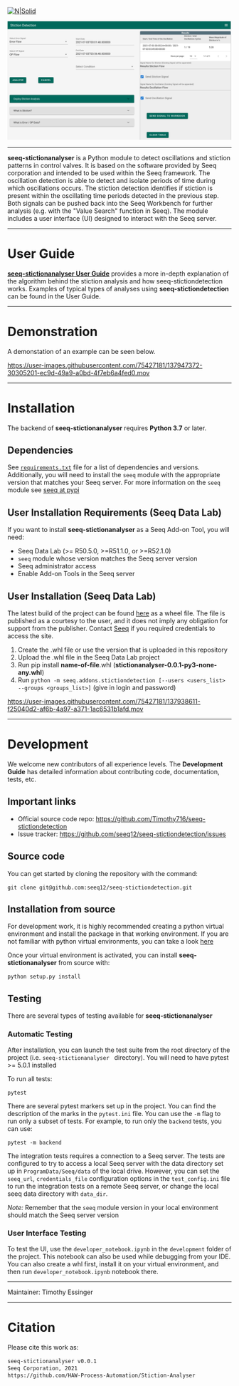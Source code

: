 [![N|Solid](https://www.seeq.com/sites/default/files/seeq-logo-navbar-small.png)](https://www.seeq.com)

[![N|Scheme](StictionDetectionExample.png)](https://www.seeq.com)

----

**seeq-stictionanalyser** is a Python module to detect oscillations and stiction patterns in control valves. It is based on the software provided by Seeq corporation and intended to be used within the Seeq framework. The oscillation detection is able to detect and isolate periods of time during which oscillations occurs. The stiction detection identifies if stiction is present within the oscillating time periods detected in the previous step. Both signals can be pushed back into the Seeq Workbench for further analysis (e.g. with the "Value Search" function in Seeq). The module includes a user interface (UI) designed to interact with the Seeq server.

----

# User Guide

[**seeq-stictionanalyser User Guide**](https://github.com/HAW-Process-Automation/Stiction-Analyser/blob/main/DocumentationStictionAnalyser.md)
provides a more in-depth explanation of the algorithm behind the stiction analysis and how seeq-stictiondetection works. Examples of typical types
of analyses using **seeq-stictiondetection** can be found in the User Guide.

----

# Demonstration

A demonstation of an example can be seen below.

https://user-images.githubusercontent.com/75427181/137947372-30305201-ec9d-49a9-a0bd-4f7eb6a4fed0.mov

----
# Installation

The backend of **seeq-stictionanalyser** requires **Python 3.7** or later.

## Dependencies

See [`requirements.txt`](/requirements.txt) file for a list of
dependencies and versions. Additionally, you will need to install the `seeq` module with the appropriate version that
matches your Seeq server. For more information on the `seeq` module see [seeq at pypi](https://pypi.org/project/seeq/)

## User Installation Requirements (Seeq Data Lab)

If you want to install **seeq-stictionanalyser** as a Seeq Add-on Tool, you will need:

- Seeq Data Lab (>= R50.5.0, >=R51.1.0, or >=R52.1.0)
- `seeq` module whose version matches the Seeq server version
- Seeq administrator access
- Enable Add-on Tools in the Seeq server

## User Installation (Seeq Data Lab)

The latest build of the project can be found [here](https://pypi.seeq.com/) as a wheel file. The file is published as a
courtesy to the user, and it does not imply any obligation for support from the publisher. Contact
[Seeq](mailto:applied.research@seeq.com?subject=[seeq-stictiondetection]%20General%20Question) if you required credentials to
access the site.

1. Create the .whl file or use the version that is uploaded in this repository
2. Upload the .whl file in the Seeq Data Lab project
3. Run pip install **name-of-file**.whl (**stictionanalyser-0.0.1-py3-none-any.whl**)
4. Run `python -m seeq.addons.stictiondetection [--users <users_list> --groups <groups_list>]` (give in login and password)

https://user-images.githubusercontent.com/75427181/137938611-f25040d2-af6b-4a97-a371-1ac6531b1afd.mov

----



# Development

We welcome new contributors of all experience levels. The **Development Guide** has detailed information about
contributing code, documentation, tests, etc.

## Important links

* Official source code repo: https://github.com/Timothy716/seeq-stictiondetection
* Issue tracker: https://github.com/seeq12/seeq-stictiondetection/issues

## Source code

You can get started by cloning the repository with the command:

```shell
git clone git@github.com:seeq12/seeq-stictiondetection.git
```

## Installation from source

For development work, it is highly recommended creating a python virtual environment and install the package in that
working environment. If you are not familiar with python virtual environments, you can take a
look [here](https://docs.python.org/3.8/tutorial/venv.html)

Once your virtual environment is activated, you can install **seeq-stictionanalyser** from source with:

```shell
python setup.py install
```

## Testing

There are several types of testing available for **seeq-stictionanalyser**

### Automatic Testing

After installation, you can launch the test suite from the root directory of the project (i.e. `seeq-stictionanalyser `
directory). You will need to have pytest >= 5.0.1 installed

To run all tests:

```shell
pytest
```

There are several pytest markers set up in the project. You can find the description of the marks in the `pytest.ini`
file. You can use the `-m` flag to run only a subset of tests. For example, to run only the `backend` tests, you can
use:

```shell
pytest -m backend
```

The integration tests requires a connection to a Seeq server. The tests are configured to try to access a local Seeq
server with the data directory set up in `ProgramData/Seeq/data` of the local drive. However, you can set the
`seeq_url`, `credentials_file` configuration options in the `test_config.ini` file to run the integration tests on a
remote Seeq server, or change the local seeq data directory with `data_dir`.

*Note:* Remember that the `seeq` module version in your local environment should match the Seeq server version

### User Interface Testing

To test the UI, use the `developer_notebook.ipynb` in the `development` folder of the project. This notebook can also be
used while debugging from your IDE. You can also create a whl first, install it on your virtual environment, and then
run `developer_notebook.ipynb` notebook there.


----



Maintainer: Timothy Essinger


----

# Citation

Please cite this work as:

```shell
seeq-stictionanalyser v0.0.1
Seeq Corporation, 2021
https://github.com/HAW-Process-Automation/Stiction-Analyser
```
